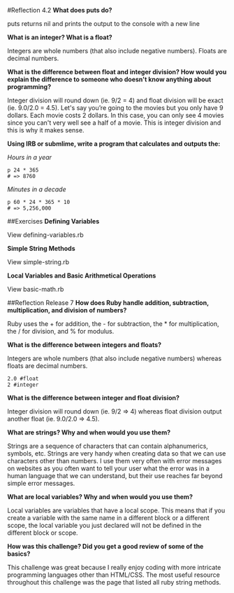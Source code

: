 #Reflection 4.2
**What does puts do?**

puts returns nil and prints the output to the console with a new line

**What is an integer? What is a float?**

Integers are whole numbers (that also include negative numbers). Floats are decimal numbers.

**What is the difference between float and integer division? How would you explain the difference to someone who doesn't know anything about programming?**

Integer division will round down (ie. 9/2 = 4) and float division will be exact (ie. 9.0/2.0 = 4.5). 
Let's say you’re going to the movies but you only have 9 dollars. Each movie costs 2 
dollars. In this case, you can only see 4 movies since you can't very well see a half 
of a movie. This is integer division and this is why it makes sense.

**Using IRB or submlime, write a program that calculates and outputs the:**

*Hours in a year*

```
p 24 * 365
# => 8760
```

*Minutes in a decade*

```
p 60 * 24 * 365 * 10
# => 5,256,000
```

##Exercises
**Defining Variables**

View defining-variables.rb

**Simple String Methods**

View simple-string.rb

**Local Variables and Basic Arithmetical Operations**

View basic-math.rb

##Reflection Release 7
**How does Ruby handle addition, subtraction, multiplication, and division of numbers?**

Ruby uses the + for addition, the - for subtraction, the * for multiplication, the / for division, and % for modulus.

**What is the difference between integers and floats?**

Integers are whole numbers (that also include negative numbers) whereas floats are decimal numbers.

```
2.0 #float
2 #integer
```

**What is the difference between integer and float division?**

Integer division will round down (ie. 9/2 => 4) whereas float division output another float (ie. 9.0/2.0 => 4.5).

**What are strings? Why and when would you use them?**

Strings are a sequence of characters that can contain alphanumerics, symbols, etc. 
Strings are very handy when creating data so that we can use characters other than numbers. 
I use them very often with error messages on websites as you often want to tell your user 
what the error was in a human language that we can understand, but their use reaches far beyond 
simple error messages.

**What are local variables? Why and when would you use them?**

Local variables are variables that have a local scope. This means that if you create a 
variable with the same name in a different block or a different scope, the local variable 
you just declared will not be defined in the different block or scope.

**How was this challenge? Did you get a good review of some of the basics?**

This challenge was great because I really enjoy coding with more intricate programming languages 
other than HTML/CSS. The most useful resource throughout this challenge was the page that listed 
all ruby string methods.
